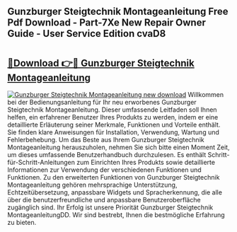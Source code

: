 ## Gunzburger Steigtechnik Montageanleitung Free Pdf Download - Part-7Xe New Repair Owner Guide - User Service Edition cvaD8

# <h2><a href="http://df7oy8m.blite.top/?on=Gunzburger+Steigtechnik+Montageanleitung">🔗Download 👉🔴 Gunzburger Steigtechnik Montageanleitung</a></h2>

[![Gunzburger Steigtechnik Montageanleitung new download](https://i.imgur.com/lujVjoI.png)](http://df7oy8m.blite.top/?on=Gunzburger+Steigtechnik+Montageanleitung)
Willkommen bei der Bedienungsanleitung für Ihr neu erworbenes Gunzburger Steigtechnik Montageanleitung. Dieser umfassende Leitfaden soll Ihnen helfen, ein erfahrener Benutzer Ihres Produkts zu werden, indem er eine detaillierte Erläuterung seiner Merkmale, Funktionen und Vorteile enthält. Sie finden klare Anweisungen für Installation, Verwendung, Wartung und Fehlerbehebung. Um das Beste aus Ihrem Gunzburger Steigtechnik Montageanleitung herauszuholen, nehmen Sie sich bitte einen Moment Zeit, um dieses umfassende Benutzerhandbuch durchzulesen. Es enthält Schritt-für-Schritt-Anleitungen zum Einrichten Ihres Produkts sowie detaillierte Informationen zur Verwendung der verschiedenen Funktionen und Funktionen. Zu den erweiterten Funktionen von Gunzburger Steigtechnik Montageanleitung gehören mehrsprachige Unterstützung, Echtzeitübersetzung, anpassbare Widgets und Spracherkennung, die alle über die benutzerfreundliche und anpassbare Benutzeroberfläche zugänglich sind. Ihr Erfolg ist unsere Priorität Gunzburger Steigtechnik MontageanleitungDD. Wir sind bestrebt, Ihnen die bestmögliche Erfahrung zu bieten.
